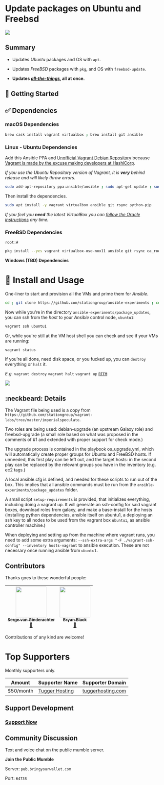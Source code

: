 # Update packages on Ubuntu and Freebsd

![](https://cdn.ipfu.org/git/assets/gif/shell-ansible-experiments.gif)

## Summary

* Updates _Ubuntu_ packages and OS with `apt`.

* Updates _FreeBSD_ packages with `pkg`, and OS with `freebsd-update`.

* **Updates [_all-the-things_](https://www.google.com/search?q=all+the+things), all at once.**

## :book: Getting Started

## :white_check_mark: Dependencies

### macOS Dependencies

```bash
brew cask install vagrant virtualbox ; brew install git ansible
```

### Linux - Ubuntu Dependencies

Add this Ansible PPA and [Unofficial Vagrant Debian Repository](https://vagrant-deb.linestarve.com/) because [Vagrant is made by the excuse making developers at HashiCorp](https://github.com/hashicorp/vagrant-installers/issues/12#issuecomment-328379740).

_If you use the Ubuntu Repository version of Vagrant, it is **very** behind release and will likely throw errors._

```bash
sudo add-apt-repository ppa:ansible/ansible ; sudo apt-get update ; sudo bash -c 'echo deb https://vagrant-deb.linestarve.com/ any main > /etc/apt/sources.list.d/wolfgang42-vagrant.list' && sudo apt-key adv --keyserver hkp://keyserver.ubuntu.com:80 --recv-key AD319E0F7CFFA38B4D9F6E55CE3F3DE92099F7A4 && sudo apt-get update
```

Then install the dependencies.

```bash
sudo apt install -y vagrant virtualbox ansible git rsync python-pip
```

_If you feel you **need** the latest VirtualBox you can [follow the Oracle instructions](https://www.virtualbox.org/wiki/Linux_Downloads) any time._

### FreeBSD Dependencies

`root:#`
```bash
pkg install --yes vagrant virtualbox-ose-nox11 ansible git rsync ca_root_nss
```

**Windows (TBD) Dependencies**

# :floppy_disk: Install and Usage

One-liner to start and provision all the VMs and prime them for _Ansible_.

```bash
cd ; git clone https://github.com/stationgroup/ansible-experiments ; cd ~/ansible-experiments/package_updates ; ./setup-requirements
```

Now while you're in the directory `ansible-experiments/package_updates`, you can ssh from the _host_ to your _Ansible_ control node, `ubuntu1`:

```bash
vagrant ssh ubuntu1
```

Or, while you're still at the VM host shell you can check and see if your VMs are running:

```bash
vagrant status
```

If you're all done, need disk space, or you fucked up, you can `destroy` everything or `halt` it.

_E.g._ `vagrant destroy` `vagrant halt` `vagrant up` [`RTFM`](https://www.vagrantup.com/docs/cli/up.html)

![](https://cdn.ipfu.org/git/assets/gif/shell-ansible-experiments-long.gif)

## :neckbeard: Details

The Vagrant file being used is a copy from
`https://github.com/stationgroup/vagrant-labs/tree/master/imperialspeculate`.

Two roles are being used: debian-upgrade (an upstream Galaxy role) and
freebsd-upgrade (a small role based on what was proposed in the comments of #1
and extended with proper support for check mode.)

The upgrade process is contained in the playbook os_upgrade.yml, which will
automatically create proper groups for Ubuntu and FreeBSD hosts. If unneeded,
this first play can be left out, and the target hosts: in the second play can be
replaced by the relevant groups you have in the inventory (e.g. ec2 tags.)

A local ansible.cfg is defined, and needed for these scripts to run out of the
box. This implies that all ansible commands must be run from the
`ansible-experiments/package_updates` folder.

A small script `setup-requirements` is provided, that initializes everything,
including doing a vagrant up. It will generate an ssh-config for said vagrant
boxes, download roles from galaxy, and make a base-install for the hosts
(installing python dependencies, ansible itself on ubuntu1, a deploying an ssh
key to all nodes to be used from the vagrant box `ubuntu1`, as
ansible controller machine.)

When deploying and setting up from the machine where vagrant runs, you need to
add some extra arguments:
`--ssh-extra-args "-F ./vagrant-ssh-config" --inventory hosts-vagrant`
to ansible execution. These are not necessary once running ansible from
`ubuntu1`.

## Contributors

Thanks goes to these wonderful people:

<!-- ALL-CONTRIBUTORS-LIST:START - Do not remove or modify this section -->
| [<img src="https://avatars2.githubusercontent.com/u/382239" width="100px;"/><br /><sub>Serge van Ginderachter</sub>](https://github.com/srgvg)<br />[📖](https://github.com/stationgroup/ansible-experiments/commits?author=srgvg) | [<img src="https://avatars.githubusercontent.com/u/5644977?v=3" width="100px;"/><br /><sub>Bryan Black</sub>](https://bringyourwallet.com)<br />[📖](https://github.com/stationgroup/ansible-experiments/commits?author=reelsense) |
| :---: | :---: |

<!-- ALL-CONTRIBUTORS-LIST:END -->

Contributions of any kind are welcome!


# Top Supporters

Monthly supporters only.

Amount     | Supporter Name            | Supporter Domain       
-----------|---------------------------|------------------------
$50/month  | [Tugger Hosting][thgh]    | [tuggerhosting.com][th]

[reelsense]: https://github.com/reelsense
[byw]: http://frothymix.info
[thgh]: https://github.com/TuggerHosting
[th]: https://tuggerhosting.com/
[ydn]: https://yelladognetworks.com


## Support Development

### **[Support Now](https://reelsense.tv/donate)**


## Community Discussion

Text and voice chat on the public mumble server.

**Join the Public Mumble**

Server: `pub.bringyourwallet.com`

Port: `64738`

